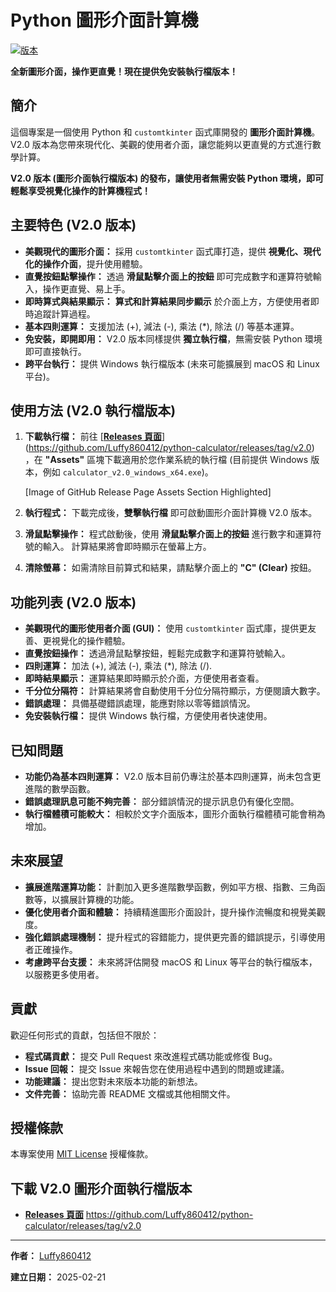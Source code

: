 # Python 圖形介面計算機

[![版本](https://img.shields.io/badge/版本-V2.0-blue.svg)](https://github.com/Luffy860412/python-calculator/releases/tag/v2.0)

**全新圖形介面，操作更直覺！現在提供免安裝執行檔版本！**

## 簡介

這個專案是一個使用 Python 和 `customtkinter` 函式庫開發的 **圖形介面計算機**。 V2.0 版本為您帶來現代化、美觀的使用者介面，讓您能夠以更直覺的方式進行數學計算。

**V2.0 版本 (圖形介面執行檔版本) 的發布，讓使用者無需安裝 Python 環境，即可輕鬆享受視覺化操作的計算機程式！**

## 主要特色 (V2.0 版本)

*   **美觀現代的圖形介面：**  採用 `customtkinter` 函式庫打造，提供 **視覺化、現代化的操作介面**，提升使用體驗。
*   **直覺按鈕點擊操作：**  透過 **滑鼠點擊介面上的按鈕** 即可完成數字和運算符號輸入，操作更直覺、易上手。
*   **即時算式與結果顯示：**  **算式和計算結果同步顯示** 於介面上方，方便使用者即時追蹤計算過程。
*   **基本四則運算：**  支援加法 (+), 減法 (-), 乘法 (*), 除法 (/) 等基本運算。
*   **免安裝，即開即用：**  V2.0 版本同樣提供 **獨立執行檔**，無需安裝 Python 環境即可直接執行。
*   **跨平台執行：**  提供 Windows 執行檔版本 (未來可能擴展到 macOS 和 Linux 平台)。

## 使用方法 (V2.0 執行檔版本)

1.  **下載執行檔：**  前往 [**[Releases 頁面](https://github.com/Luffy860412/python-calculator/releases/tag/v2.0)**](https://github.com/Luffy860412/python-calculator/releases/tag/v2.0) ，在 **"Assets"** 區塊下載適用於您作業系統的執行檔 (目前提供 Windows 版本，例如 `calculator_v2.0_windows_x64.exe`)。

    [Image of GitHub Release Page Assets Section Highlighted]

2.  **執行程式：**  下載完成後，**雙擊執行檔** 即可啟動圖形介面計算機 V2.0 版本。

3.  **滑鼠點擊操作：**  程式啟動後，使用 **滑鼠點擊介面上的按鈕** 進行數字和運算符號的輸入。 計算結果將會即時顯示在螢幕上方。

4.  **清除螢幕：**  如需清除目前算式和結果，請點擊介面上的 **"C" (Clear)** 按鈕。

## 功能列表 (V2.0 版本)

*   **美觀現代的圖形使用者介面 (GUI)：**  使用 `customtkinter` 函式庫，提供更友善、更視覺化的操作體驗。
*   **直覺按鈕操作：**  透過滑鼠點擊按鈕，輕鬆完成數字和運算符號輸入。
*   **四則運算：** 加法 (+), 減法 (-), 乘法 (*), 除法 (/).
*   **即時結果顯示：**  運算結果即時顯示於介面，方便使用者查看。
*   **千分位分隔符：**  計算結果將會自動使用千分位分隔符顯示，方便閱讀大數字。
*   **錯誤處理：**  具備基礎錯誤處理，能應對除以零等錯誤情況。
*   **免安裝執行檔：**  提供 Windows 執行檔，方便使用者快速使用。

## 已知問題

*   **功能仍為基本四則運算：**  V2.0 版本目前仍專注於基本四則運算，尚未包含更進階的數學函數。
*   **錯誤處理訊息可能不夠完善：**  部分錯誤情況的提示訊息仍有優化空間。
*   **執行檔體積可能較大：**  相較於文字介面版本，圖形介面執行檔體積可能會稍為增加。

## 未來展望

*   **擴展進階運算功能：**  計劃加入更多進階數學函數，例如平方根、指數、三角函數等，以擴展計算機的功能。
*   **優化使用者介面和體驗：**  持續精進圖形介面設計，提升操作流暢度和視覺美觀度。
*   **強化錯誤處理機制：**  提升程式的容錯能力，提供更完善的錯誤提示，引導使用者正確操作。
*   **考慮跨平台支援：**  未來將評估開發 macOS 和 Linux 等平台的執行檔版本，以服務更多使用者。

## 貢獻

歡迎任何形式的貢獻，包括但不限於：

*   **程式碼貢獻：**  提交 Pull Request 來改進程式碼功能或修復 Bug。
*   **Issue 回報：**  提交 Issue 來報告您在使用過程中遇到的問題或建議。
*   **功能建議：**  提出您對未來版本功能的新想法。
*   **文件完善：**  協助完善 README 文檔或其他相關文件。

## 授權條款

本專案使用 [MIT License](LICENSE) 授權條款。

## 下載 V2.0 圖形介面執行檔版本

*   **[Releases 頁面](https://github.com/Luffy860412/python-calculator/releases/tag/v2.0)** https://github.com/Luffy860412/python-calculator/releases/tag/v2.0

---

**作者：** [Luffy860412](https://github.com/Luffy860412)

**建立日期：** 2025-02-21
